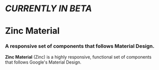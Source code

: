 # **_CURRENTLY IN BETA_**

# Zinc Material
### A responsive set of components that follows Material Design.

**Zinc Material** (Zinc) is a highly responsive, functional set of components that follows Google's Material Design. 

